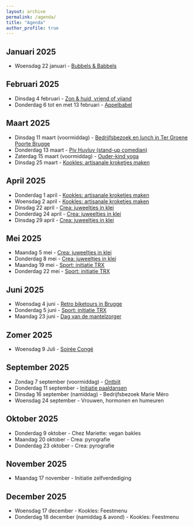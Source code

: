 ```yaml
---
layout: archive
permalink: /agenda/
title: "Agenda"
author_profile: true
---
```


## Januari 2025

- Woensdag 22 januari - [Bubbels & Babbels](/assets/media/agenda/2025-01-22-bubbels.pdf)

## Februari 2025

- Dinsdag 4 februari - [Zon & huid, vriend of vijand](/assets/media/agenda/2025-02-04-huid.pdf)
- Donderdag 6 tot en met 13 februari - [Appelbabel](/assets/media/agenda/2025-02-06-appelbabbel.jpg)

## Maart 2025

- Dinsdag 11 maart (voormiddag) - [Bedrijfsbezoek en lunch in Ter Groene Poorte Brugge](/assets/media/agenda/2025-03-11-groene-poort.pdf)
- Donderdag 13 maart - [Piv Huvluv (stand-up comedian)](/assets/media/agenda/2025-03-13-piv-huvluv.pdf)
- Zaterdag 15 maart (voormiddag) - [Ouder-kind yoga](/assets/media/agenda/2025-03-15-kinderyoga.pdf)
- Dinsdag 25 maart - [Kookles: artisanale kroketjes maken](/assets/media/agenda/2025-04-01-kroketjes.pdf)

## April 2025

- Donderdag 1 april - [Kookles: artisanale kroketjes maken](/assets/media/agenda/2025-04-01-kroketjes.pdf)
- Woensdag 2 april - [Kookles: artisanale kroketjes maken](/assets/media/agenda/2025-04-01-kroketjes.pdf)
- Dinsdag 22 april - [Crea: juweeltjes in klei](/assets/media/agenda/2025-04-22-oorbellen.pdf)
- Donderdag 24 april - [Crea: juweeltjes in klei](/assets/media/agenda/2025-04-22-oorbellen.pdf)
- Dinsdag 29 april - [Crea: juweeltjes in klei](/assets/media/agenda/2025-04-22-oorbellen.pdf)

## Mei 2025

- Maandag 5 mei - [Crea: juweeltjes in klei](/assets/media/agenda/2025-04-22-oorbellen.pdf)
- Donderdag 8 mei - [Crea: juweeltjes in klei](/assets/media/agenda/2025-04-22-oorbellen.pdf)
- Maandag 19 mei - [Sport: initiatie TRX](/assets/media/agenda/2025-05-19-TRX.pdf)
- Donderdag 22 mei - [Sport: initiatie TRX](/assets/media/agenda/2025-05-19-TRX.pdf)

## Juni 2025

- Woensdag 4 juni - [Retro biketours in Brugge](/assets/media/agenda/2025-06-04-retro-bike.pdf)
- Donderdag 5 juni - [Sport: initiatie TRX](/assets/media/agenda/2025-05-19-TRX.pdf)
- Maandag 23 juni - [Dag van de mantelzorger](/assets/media/agenda/2025-06-23-mantelzorger.pdf)

## Zomer 2025

- Woensdag 9 Juli - [Soirée Congé](/assets/media/agenda/2025-06-09-soirée-congé.pdf)

## September 2025

- Zondag 7 september (voormiddag) - [Ontbijt](/assets/media/agenda/2025-09-07-ontbijt.pdf)
- Donderdag 11 september - [Initiatie paaldansen](/assets/media/agenda/2025-09-11-paaldansen.png)
- Dinsdag 16 september (namiddag) - Bedrijfsbezoek Marie Méro
- Woensdag 24 september - Vrouwen, hormonen en humeuren

## Oktober 2025

- Donderdag 9 oktober - Chez Mariette: vegan bakles
- Maandag 20 oktober - Crea: pyrografie
- Donderdag 23 oktober - Crea: pyrografie

## November 2025

- Maandag 17 november - Initiatie zelfverdediging

## December 2025

- Woensdag 17 december - Kookles: Feestmenu
- Donderdag 18 december (namiddag & avond) - Kookles: Feestmenu
